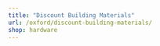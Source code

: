 ```yaml
---
title: "Discount Building Materials"
url: /oxford/discount-building-materials/
shop: hardware
---
```

